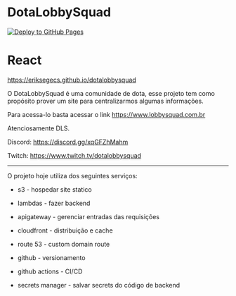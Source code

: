 # DotaLobbySquad
[![Deploy to GitHub Pages](https://github.com/eriksegecs/dotalobbysquad/actions/workflows/static.yml/badge.svg)](https://github.com/eriksegecs/dotalobbysquad/actions/workflows/static.yml)

# React
https://eriksegecs.github.io/dotalobbysquad

O DotaLobbySquad é uma comunidade de dota, esse projeto tem como propósito prover um site para centralizarmos algumas informações.

Para acessa-lo basta acessar o link https://www.lobbysquad.com.br



Atenciosamente DLS.

Discord: https://discord.gg/xqGFZhMahm

Twitch: https://www.twitch.tv/dotalobbysquad


----------------------
O projeto hoje utiliza dos seguintes serviços:

- s3 - hospedar site statico

- lambdas - fazer backend

- apigateway -  gerenciar entradas das requisições

- cloudfront - distribuição e cache

- route 53 - custom domain route

- github - versionamento

- github actions - CI/CD

- secrets manager - salvar secrets do código de backend
